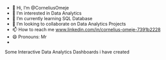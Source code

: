 - 👋 Hi, I’m @CorneliusOmeje
- 👀 I’m interested in Data Analytics
- 🌱 I’m currently learning SQL Database
- 💞️ I’m looking to collaborate on Data Analytics Projects
- 📫 How to reach me www.linkedin.com/in/cornelius-omeje-7391b2228
- 😄 Pronouns: Mr
- 

<!---
CorneliusOmeje/Intro is a ✨ special ✨ repository because its `README.md` (this file) appears on your GitHub profile.
You can click the Preview link to take a look at your changes.
--->


Some Interactive Data Analytics Dashboards i have created
